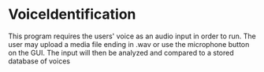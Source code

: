 # VoiceIdentification

This program requires the users' voice as an audio input in order to run. The user may upload a media file ending in .wav or use the microphone button on the GUI. The input will then be analyzed and compared to a stored database of voices 
